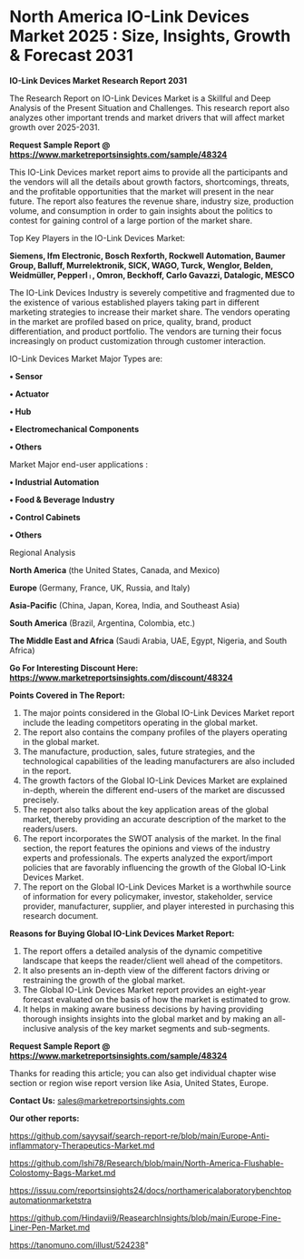 # North America IO-Link Devices Market 2025 : Size, Insights, Growth & Forecast 2031

<strong>IO-Link Devices Market Research Report 2031</strong>

The Research Report on IO-Link Devices Market is a Skillful and Deep Analysis of the Present Situation and Challenges. This research report also analyzes other important trends and market drivers that will affect market growth over 2025-2031.

<strong>Request Sample Report @ <a href=https://www.marketreportsinsights.com/sample/48324>https://www.marketreportsinsights.com/sample/48324</a></strong>

This IO-Link Devices market report aims to provide all the participants and the vendors will all the details about growth factors, shortcomings, threats, and the profitable opportunities that the market will present in the near future. The report also features the revenue share, industry size, production volume, and consumption in order to gain insights about the politics to contest for gaining control of a large portion of the market share.

Top Key Players in the IO-Link Devices Market:

<strong>Siemens, Ifm Electronic, Bosch Rexforth, Rockwell Automation, Baumer Group, Balluff, Murrelektronik, SICK, WAGO, Turck, Wenglor, Belden, Weidmüller, Pepperlᛧ, Omron, Beckhoff, Carlo Gavazzi, Datalogic, MESCO</strong>

The IO-Link Devices Industry is severely competitive and fragmented due to the existence of various established players taking part in different marketing strategies to increase their market share. The vendors operating in the market are profiled based on price, quality, brand, product differentiation, and product portfolio. The vendors are turning their focus increasingly on product customization through customer interaction.

IO-Link Devices Market Major Types are:

<strong>•  Sensor

•  Actuator

•  Hub

•  Electromechanical Components

•  Others</strong>

Market Major end-user applications :

<strong>•  Industrial Automation

•  Food & Beverage Industry

•  Control Cabinets

•  Others</strong>

Regional Analysis

</u><strong><b>North America</b></strong> (the United States, Canada, and Mexico)

<strong><b>Europe </b></strong>(Germany, France, UK, Russia, and Italy)

<strong><b>Asia-Pacific</b></strong> (China, Japan, Korea, India, and Southeast Asia)

<strong><b>South America</b></strong> (Brazil, Argentina, Colombia, etc.)

<strong><b>The Middle East and Africa</b></strong> (Saudi Arabia, UAE, Egypt, Nigeria, and South Africa)

<strong>Go For Interesting Discount Here: <a href=https://www.marketreportsinsights.com/discount/48324>https://www.marketreportsinsights.com/discount/48324</a></strong>

<strong>Points Covered in The Report:</strong>
<ol>
  <li>The major points considered in the Global IO-Link Devices Market report include the leading competitors operating in the global market.</li>
  <li>The report also contains the company profiles of the players operating in the global market.</li>
  <li>The manufacture, production, sales, future strategies, and the technological capabilities of the leading manufacturers are also included in the report.</li>
  <li>The growth factors of the Global IO-Link Devices Market are explained in-depth, wherein the different end-users of the market are discussed precisely.</li>
  <li>The report also talks about the key application areas of the global market, thereby providing an accurate description of the market to the readers/users.</li>
  <li>The report incorporates the SWOT analysis of the market. In the final section, the report features the opinions and views of the industry experts and professionals. The experts analyzed the export/import policies that are favorably influencing the growth of the Global IO-Link Devices Market.</li>
  <li>The report on the Global IO-Link Devices Market is a worthwhile source of information for every policymaker, investor, stakeholder, service provider, manufacturer, supplier, and player interested in purchasing this research document.</li>
</ol>
<strong>Reasons for Buying Global IO-Link Devices Market Report:</strong>

<ol>
  <li>The report offers a detailed analysis of the dynamic competitive landscape that keeps the reader/client well ahead of the competitors.</li>
  <li>It also presents an in-depth view of the different factors driving or restraining the growth of the global market.</li>
  <li>The Global IO-Link Devices Market report provides an eight-year forecast evaluated on the basis of how the market is estimated to grow.</li>
  <li>It helps in making aware business decisions by having providing thorough insights insights into the global market and by making an all-inclusive analysis of the key market segments and sub-segments.</li>
</ol>
<strong>Request Sample Report @ <a href=https://www.marketreportsinsights.com/sample/48324>https://www.marketreportsinsights.com/sample/48324</a></strong>


Thanks for reading this article; you can also get individual chapter wise section or region wise report version like Asia, United States, Europe.

<strong>Contact Us:</strong>
sales@marketreportsinsights.com

<strong>Our other reports:</strong>

<a href=https://github.com/sayysaif/search-report-re/blob/main/Europe-Anti-inflammatory-Therapeutics-Market.md>https://github.com/sayysaif/search-report-re/blob/main/Europe-Anti-inflammatory-Therapeutics-Market.md</a>

<a href=https://github.com/Ishi78/Research/blob/main/North-America-Flushable-Colostomy-Bags-Market.md>https://github.com/Ishi78/Research/blob/main/North-America-Flushable-Colostomy-Bags-Market.md</a>

<a href=https://issuu.com/reportsinsights24/docs/northamericalaboratorybenchtopautomationmarketstra>https://issuu.com/reportsinsights24/docs/northamericalaboratorybenchtopautomationmarketstra</a>

<a href=https://github.com/Hindavii9/ReasearchInsights/blob/main/Europe-Fine-Liner-Pen-Market.md>https://github.com/Hindavii9/ReasearchInsights/blob/main/Europe-Fine-Liner-Pen-Market.md</a>

<a href=https://tanomuno.com/illust/524238>https://tanomuno.com/illust/524238</a>"
